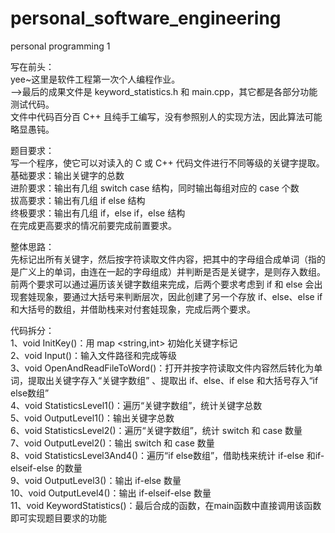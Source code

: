 # personal_software_engineering
personal programming 1  

写在前头：  
    yee~这里是软件工程第一次个人编程作业。  
 ——>最后的成果文件是 keyword_statistics.h 和 main.cpp，其它都是各部分功能测试代码。  
    文件中代码百分百 C++ 且纯手工编写，没有参照别人的实现方法，因此算法可能略显愚钝。  

题目要求：  
    写一个程序，使它可以对读入的 C 或 C++ 代码文件进行不同等级的关键字提取。  
      基础要求：输出关键字的总数  
      进阶要求：输出有几组 switch case 结构，同时输出每组对应的 case 个数  
      拔高要求：输出有几组 if else 结构  
      终极要求：输出有几组 if，else if，else 结构  
    在完成更高要求的情况前要完成前置要求。  
    
整体思路：  
    先标记出所有关键字，然后按字符读取文件内容，把其中的字母组合成单词（指的是广义上的单词，由连在一起的字母组成）并判断是否是关键字，是则存入数组。前两个要求可以通过遍历该关键字数组来完成，后两个要求考虑到 if 和 else 会出现套娃现象，要通过大括号来判断层次，因此创建了另一个存放 if、else、else if 和大括号的数组，并借助栈来对付套娃现象，完成后两个要求。
    
代码拆分：  
    1、void InitKey()：用 map <string,int> 初始化关键字标记  
    2、void Input()：输入文件路径和完成等级  
    3、void OpenAndReadFileToWord()：打开并按字符读取文件内容然后转化为单词，提取出关键字存入“关键字数组” 、提取出 if、else、if else 和大括号存入“if else数组”  
    4、void StatisticsLevel1()：遍历“关键字数组”，统计关键字总数  
    5、void OutputLevel1()：输出关键字总数  
    6、void StatisticsLevel2()：遍历“关键字数组”，统计 switch 和 case 数量  
    7、void OutputLevel2()：输出 switch 和 case 数量  
    8、void StatisticsLevel3And4()：遍历“if else数组”，借助栈来统计 if-else 和if-elseif-else 的数量  
    9、void OutputLevel3()：输出 if-else 数量  
    10、void OutputLevel4()：输出 if-elseif-else 数量  
    11、void KeywordStatistics()：最后合成的函数，在main函数中直接调用该函数即可实现题目要求的功能  
